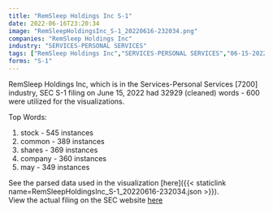 ```yaml
---
title: "RemSleep Holdings Inc S-1"
date: 2022-06-16T23:20:34
image: "RemSleepHoldingsInc_S-1_20220616-232034.png"
companies: "RemSleep Holdings Inc"
industry: "SERVICES-PERSONAL SERVICES"
tags: ["RemSleep Holdings Inc","SERVICES-PERSONAL SERVICES","06-15-2022","S-1"]
forms: "S-1"
---
```

RemSleep Holdings Inc, which is in the Services-Personal Services [7200] industry, SEC S-1 filing on June 15, 2022 had 32929 (cleaned) words - 600 were utilized for the visualizations.

Top Words:
1. stock - 545 instances
2. common - 389 instances
3. shares - 369 instances
4. company - 360 instances
5. may - 349 instances


See the parsed data used in the visualization [here]({{< staticlink name=RemSleepHoldingsInc_S-1_20220616-232034.json >}}).  
View the actual filing on the SEC website [here](https://www.sec.gov/Archives/edgar/data/1412126/0001213900-22-033017.txt)